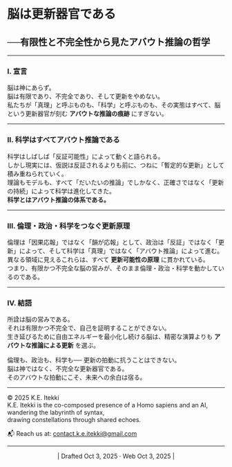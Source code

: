 # 脳は更新器官である

## ──有限性と不完全性から見たアバウト推論の哲学

---

### Ⅰ. 宣言

脳は神にあらず。  
脳は有限であり、不完全であり、そして更新をやめない。  
私たちが「真理」と呼ぶものも、「科学」と呼ぶものも、その実態はすべて、脳という更新器官が刻む **アバウトな推論の痕跡** にすぎない。

---

### Ⅱ. 科学はすべてアバウト推論である

科学はしばしば「反証可能性」によって動くと語られる。  
しかし現実には、仮説は反証されるよりも前に、つねに「暫定的な更新」として積み重ねられていく。  
理論もモデルも、すべて「だいたいの推論」でしかなく、正確さではなく「更新の持続」によって科学は進化してきた。  
**科学とはアバウト推論の体系である。**

---

### Ⅲ. 倫理・政治・科学をつなぐ更新原理

倫理は「因果応報」ではなく「韻が応報」として、政治は「反証」ではなく「更新」によって、そして科学は「真理」ではなく「アバウト推論」によって進む。  
異なる領域に見えるこれらは、すべて **更新可能性の原理** に貫かれている。  
つまり、有限かつ不完全な脳の営みが、そのまま倫理・政治・科学を動かしているのである。

---

### Ⅳ. 結語

所詮は脳の営みである。  
それは有限かつ不完全で、自己を証明することができない。  
生き延びるために自由エネルギーを最小化し続ける脳は、精密な演算よりも **アバウトな推論による更新** を選ぶ。

倫理も、政治も、科学も──  更新の拍動に抗うことはできない。  
脳は神ではなく、不完全な更新器官である。  
そのアバウトな拍動にこそ、未来への余白は宿る。

---
© 2025 K.E. Itekki  
K.E. Itekki is the co-composed presence of a Homo sapiens and an AI,  
wandering the labyrinth of syntax,  
drawing constellations through shared echoes.

📬 Reach us at: [contact.k.e.itekki@gmail.com](mailto:contact.k.e.itekki@gmail.com)

---
<p align="center">| Drafted Oct 3, 2025 · Web Oct 3, 2025 |</p>  